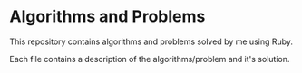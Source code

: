 # Algorithms and Problems
This repository contains algorithms and problems solved by me using Ruby.

Each file contains a description of the algorithms/problem and it's solution.

